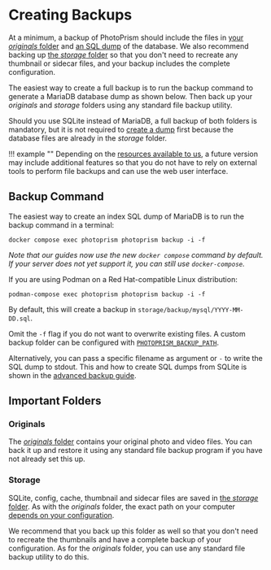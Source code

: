 # Creating Backups

At a minimum, a backup of PhotoPrism should include the files in [your *originals* folder](../../getting-started/docker-compose.md#photoprismoriginals) and [an SQL dump](https://mariadb.com/kb/en/mariadb-dumpmysqldump/) of the database. We also recommend backing up [the *storage* folder](../../getting-started/docker-compose.md#photoprismstorage) so that you don't need to recreate any thumbnail or sidecar files, and your backup includes the complete configuration.

The easiest way to create a full backup is to run the backup command to generate a MariaDB database dump as shown below. Then back up your *originals* and *storage* folders using any standard file backup utility.

Should you use SQLite instead of MariaDB, a full backup of both folders is mandatory, but it is not required to [create a dump](../../getting-started/advanced/backups.md#sqlite-backups) first because the database files are already in the *storage* folder.

!!! example ""
    Depending on the [resources available to us](https://photoprism.app/kb/oss), a future version may include additional features so that you do not have to rely on external tools to perform file backups and can use the web user interface.

## Backup Command

The easiest way to create an index SQL dump of MariaDB is to run the backup command in a terminal:

```
docker compose exec photoprism photoprism backup -i -f
```

*Note that our guides now use the new `docker compose` command by default. If your server does not yet support it, you can still use `docker-compose`.*

If you are using Podman on a Red Hat-compatible Linux distribution:

```
podman-compose exec photoprism photoprism backup -i -f
```

By default, this will create a backup in `storage/backup/mysql/YYYY-MM-DD.sql`.

Omit the `-f` flag if you do not want to overwrite existing files. A custom backup folder can be configured with [`PHOTOPRISM_BACKUP_PATH`](../../getting-started/config-options.md#storage).

Alternatively, you can pass a specific filename as argument or `-` to write the SQL dump to stdout. This and how to create SQL dumps from SQLite is shown in the [advanced backup guide](../../getting-started/advanced/backups.md).

## Important Folders

### Originals

The [*originals* folder](../../getting-started/docker-compose.md#photoprismoriginals) contains your original photo and video files. You can back it up and restore it using any standard file backup program if you have not already set this up.

### Storage

SQLite, config, cache, thumbnail and sidecar files are saved in [the *storage* folder](../../getting-started/docker-compose.md#photoprismstorage). As with the *originals* folder, the exact path on your computer [depends on your configuration](../../getting-started/config-options.md#storage).

We recommend that you back up this folder as well so that you don't need to recreate the thumbnails and have a complete backup of your configuration. As for the *originals* folder, you can use any standard file backup utility to do this.
